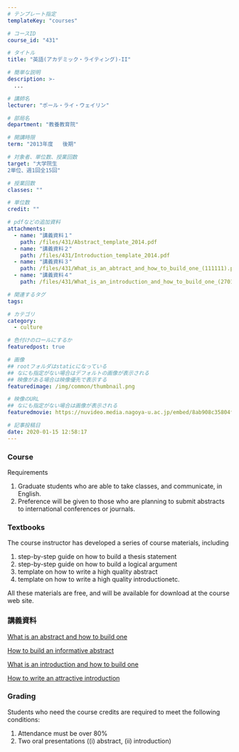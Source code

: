 ```yaml
---
# テンプレート指定
templateKey: "courses"

# コースID
course_id: "431"

# タイトル
title: "英語(アカデミック・ライティング)-II"

# 簡単な説明
description: >-
  ...

# 講師名
lecturer: "ポール・ライ・ウェイリン"

# 部局名
department: "教養教育院"

# 開講時限
term: "2013年度	後期"

# 対象者、単位数、授業回数
target: "大学院生
2単位、週1回全15回"

# 授業回数
classes: ""

# 単位数
credit: ""

# pdfなどの追加資料
attachments: 
  - name: "講義資料１" 
    path: /files/431/Abstract_template_2014.pdf
  - name: "講義資料２" 
    path: /files/431/Introduction_template_2014.pdf
  - name: "講義資料３" 
    path: /files/431/What_is_an_abtract_and_how_to_build_one_(111111).pdf
  - name: "講義資料４" 
    path: /files/431/What_is_an_introduction_and_how_to_build_one_(270112).pdf

# 関連するタグ
tags:

# カテゴリ
category:
  - culture

# 色付けのロールにするか
featuredpost: true

# 画像
## rootフォルダはstaticになっている
## なにも指定がない場合はデフォルトの画像が表示される
## 映像がある場合は映像優先で表示する
featuredimage: /img/common/thumbnail.png

# 映像のURL
## なにも指定がない場合は画像が表示される
featuredmovie: https://nuvideo.media.nagoya-u.ac.jp/embed/8ab908c35804f4b1361faffb5ee785f650e6201b

# 記事投稿日
date: 2020-01-15 12:58:17
---
```


### Course
Requirements

1. Graduate students who are able to take classes, and communicate, in English.
2. Preference will be given to those who are planning to submit abstracts to international conferences or journals.


### Textbooks


The course instructor has developed a series of course materials, including

1. step-by-step guide on how to build a thesis statement
2. step-by-step guide on how to build a logical argument
3. template on how to write a high quality abstract
4. template on how to write a high quality introductionetc.

All these materials are free, and will be available for download at the course web site.


### 講義資料






[What is an abstract and how to build one](/files/431/What_is_an_abtract_and_how_to_build_one_(111111).pdf) 




[How to build an informative abstract](/files/431/Abstract_template_2014.pdf) 




[What is an introduction and how to build one](/files/431/What_is_an_introduction_and_how_to_build_one_(270112).pdf) 




[How to write an attractive introduction](/files/431/Introduction_template_2014.pdf) 


### Grading


Students who need the course credits are required to meet the following conditions:

1. Attendance must be over 80%
2. Two oral presentations ((i) abstract, (ii) introduction)
